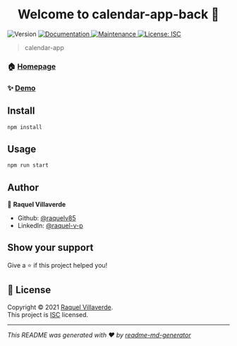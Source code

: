<h1 align="center">Welcome to calendar-app-back 👋</h1>
<p>
  <img alt="Version" src="https://img.shields.io/badge/version-1.0.0-blue.svg?cacheSeconds=2592000" />
  <a href="https://github.com/raquelv85/calendar-app-back#readme" target="_blank">
    <img alt="Documentation" src="https://img.shields.io/badge/documentation-yes-brightgreen.svg" />
  </a>
  <a href="https://github.com/raquelv85/calendar-app-back/graphs/commit-activity" target="_blank">
    <img alt="Maintenance" src="https://img.shields.io/badge/Maintained%3F-yes-green.svg" />
  </a>
  <a href="https://github.com/raquelv85/calendar-app-back/blob/master/LICENSE" target="_blank">
    <img alt="License: ISC" src="https://img.shields.io/github/license/raquelv85/calendar-app-back" />
  </a>
</p>

> calendar-app

### 🏠 [Homepage](https://mern-calendar-app-rv.herokuapp.com/)

### ✨ [Demo](https://mern-calendar-app-rv.herokuapp.com/)

## Install

```sh
npm install
```

## Usage

```sh
npm run start
```

## Author

👤 **Raquel Villaverde**

* Github: [@raquelv85](https://github.com/raquelv85)
* LinkedIn: [@raquel-v-p](https://linkedin.com/in/raquel-v-p)

## Show your support

Give a ⭐️ if this project helped you!

## 📝 License

Copyright © 2021 [Raquel Villaverde](https://github.com/raquelv85).<br />
This project is [ISC](https://github.com/raquelv85/calendar-app-back/blob/master/LICENSE) licensed.

***
_This README was generated with ❤️ by [readme-md-generator](https://github.com/kefranabg/readme-md-generator)_